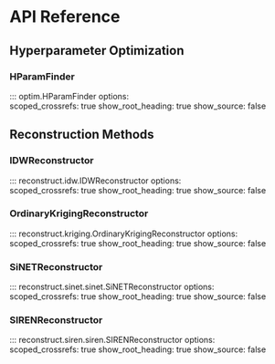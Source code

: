 # API Reference

## Hyperparameter Optimization

### HParamFinder

::: optim.HParamFinder
    options:    
      scoped_crossrefs: true
      show_root_heading: true
      show_source: false

## Reconstruction Methods

### IDWReconstructor

::: reconstruct.idw.IDWReconstructor
    options:    
      scoped_crossrefs: true
      show_root_heading: true
      show_source: false

### OrdinaryKrigingReconstructor

::: reconstruct.kriging.OrdinaryKrigingReconstructor
    options:    
      scoped_crossrefs: true
      show_root_heading: true
      show_source: false

### SiNETReconstructor

::: reconstruct.sinet.sinet.SiNETReconstructor
    options:    
      scoped_crossrefs: true
      show_root_heading: true
      show_source: false

### SIRENReconstructor

::: reconstruct.siren.siren.SIRENReconstructor
    options:    
      scoped_crossrefs: true
      show_root_heading: true
      show_source: false
